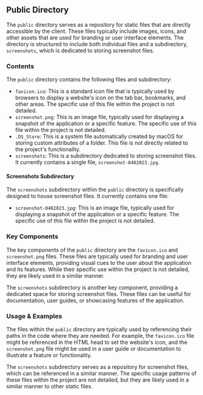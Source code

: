 
## Public Directory

The `public` directory serves as a repository for static files that are directly accessible by the client. These files typically include images, icons, and other assets that are used for branding or user interface elements. The directory is structured to include both individual files and a subdirectory, `screenshots`, which is dedicated to storing screenshot files.

### Contents

The `public` directory contains the following files and subdirectory:

- `favicon.ico`: This is a standard icon file that is typically used by browsers to display a website's icon on the tab bar, bookmarks, and other areas. The specific use of this file within the project is not detailed.
- `screenshot.png`: This is an image file, typically used for displaying a snapshot of the application or a specific feature. The specific use of this file within the project is not detailed.
- `.DS_Store`: This is a system file automatically created by macOS for storing custom attributes of a folder. This file is not directly related to the project's functionality.
- `screenshots`: This is a subdirectory dedicated to storing screenshot files. It currently contains a single file, `screenshot-0402023.jpg`.

#### Screenshots Subdirectory

The `screenshots` subdirectory within the `public` directory is specifically designed to house screenshot files. It currently contains one file:

- `screenshot-0402023.jpg`: This is an image file, typically used for displaying a snapshot of the application or a specific feature. The specific use of this file within the project is not detailed.

### Key Components

The key components of the `public` directory are the `favicon.ico` and `screenshot.png` files. These files are typically used for branding and user interface elements, providing visual cues to the user about the application and its features. While their specific use within the project is not detailed, they are likely used in a similar manner.

The `screenshots` subdirectory is another key component, providing a dedicated space for storing screenshot files. These files can be useful for documentation, user guides, or showcasing features of the application.

### Usage & Examples

The files within the `public` directory are typically used by referencing their paths in the code where they are needed. For example, the `favicon.ico` file might be referenced in the HTML head to set the website's icon, and the `screenshot.png` file might be used in a user guide or documentation to illustrate a feature or functionality.

The `screenshots` subdirectory serves as a repository for screenshot files, which can be referenced in a similar manner. The specific usage patterns of these files within the project are not detailed, but they are likely used in a similar manner to other static files.
